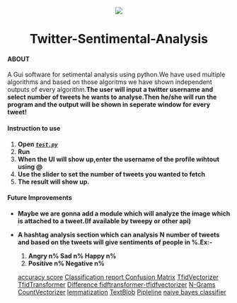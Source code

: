 <p align="center">
  <img src="https://github.com/akbloodadarsh/Twitter-Sentimental-Analysis/blob/master/Twitterlogo.png?raw=true">
</p>
<h1 align="center">Twitter-Sentimental-Analysis</h1>

#### ABOUT

A Gui software for setimental analysis using python.We have used multiple algorithms and based on those algoritms we have shown independent outputs of every algorithm.**The user will input a twitter username and select number of tweets he wants to analyse.Then he/she will run the program and the output will be shown in seperate window for every tweet!**

#### Instruction to use
1. **Open [_`test.py`_](https://github.com/akbloodadarsh/Twitter-Sentimental-Analysis/blob/master/test.py)**
2. **Run**
3. **When the UI will show up,enter the username of the profile wihtout using @**
4. **Use the slider to set the number of tweets you wanted to fetch**
5. **The result will show up.**

#### Future Improvements
* **Maybe we are gonna add a module which will analyze the image which is attached to a tweet.(If available by tweepy or other api)** 
* **A hashtag analysis section which can analysis** **N** **number of tweets and based on the tweets will give sentiments of people in %.Ex:-**  
  1. **Angry n% Sad n% Happy n%**
  2. **Positive n% Negative n%**

	<a href="https://scikit-learn.org/stable/modules/generated/sklearn.metrics.accuracy_score.html#:~:text=sklearn.metrics.,set%20of%20labels%20in%20y_true.">accuracy score</a>
	<a href="https://muthu.co/understanding-the-classification-report-in-sklearn/#:~:text=A%20Classification%20report%20is%20used,predictions%20from%20a%20classification%20algorithm.&text=The%20report%20shows%20the%20main,positives%2C%20true%20and%20false%20negatives.">Classification report </a>
	<a href="https://towardsdatascience.com/understanding-confusion-matrix-a9ad42dcfd62">Confusion Matrix</a>
	<a href="https://scikit-learn.org/stable/modules/generated/sklearn.feature_extraction.text.TfidfVectorizer.html">TfidVectorizer</a>
	<a href="https://scikit-learn.org/stable/modules/generated/sklearn.feature_extraction.text.TfidfTransformer.html">TfidTransformer</a>
	<a href="http://kavita-ganesan.com/tfidftransformer-tfidfvectorizer-usage-differences/#.Xu9xuXUzaT_">Difference fidftransformer-tfidfvectorizer</a>
	<a href="https://kavita-ganesan.com/what-are-n-grams/">N-Grams</a>
	<a href="https://kavita-ganesan.com/how-to-use-countvectorizer/#.Xu9m0HUzaT8">CountVectorizer</a>
	<a href="https://www.nltk.org/_modules/nltk/stem/wordnet.html">lemmatization</a>
	<a href="https://textblob.readthedocs.io/en/dev/">TextBlob</a>
	<a href="https://stackoverflow.com/questions/33091376/python-what-is-exactly-sklearn-pipeline-pipeline">Pipleline</a>
	<a href="https://www.geeksforgeeks.org/naive-bayes-classifiers/">naive bayes classifier</a>
